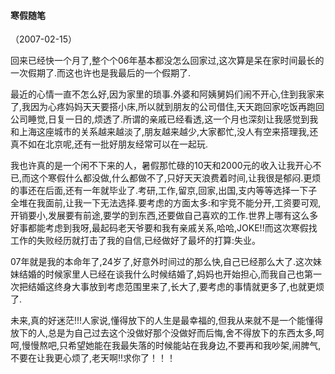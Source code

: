 
#### 寒假随笔
（2007-02-15）

回来已经快一个月了,整个个06年基本都没怎么回家过,这次算是呆在家时间最长的一次假期了.而这也许也是我最后的一个假期了.

最近的心情一直不怎么好,因为家里的琐事.外婆和阿姨舅妈们闹不开心,住到我家来了,我因为心疼妈妈天天要搭小床,所以就到朋友的公司借住,天天跑回家吃饭再跑回公司睡觉,日复一日的,烦透了.所谓的亲戚已经看透,这一个月也深刻让我感觉到我和上海这座城市的关系越来越淡了,朋友越来越少,大家都忙,没人有空来搭理我,还真不如在北京呢,还有一批好朋友经常可以在一起玩.

我也许真的是一个闲不下来的人，暑假那忙碌的10天和2000元的收入让我开心不已,而这个寒假什么都没做,什么都做不了,只好天天浪费着时间,让我很是郁闷.更烦的事还在后面,还有一年就毕业了.考研,工作,留京,回家,出国,支内等等选择一下子全堆在我面前,让我一下无法选择.要考虑的方面太多:和宇竞不能分开,工资要可观,开销要小,发展要有前途,要学的到东西,还要做自己喜欢的工作.世界上哪有这么多好事都能考虑到我呀,最起码老天爷要和我有亲戚关系,哈哈,JOKE!!而这次寒假找工作的失败经历就打击了我的自信,已经做好了最坏的打算:失业。

07年就是我的本命年了,24岁了,好意外时间过的那么快,自己已经那么大了.这次妹妹结婚的时候家里人已经在谈我什么时候结婚了,妈妈也开始担心,而我自己也第一次把结婚这终身大事放到考虑范围里来了,长大了,要考虑的事情就更多了,也就更烦了.

未来,真的好迷茫!!!人家说,懂得放下的人生是最幸福的,但我从来就不是一个能懂得放下的人,总是为自己过去这个没做好那个没做好而后悔,舍不得放下的东西太多,呵呵,慢慢熬吧,只希望她能在我最失落的时候能站在我身边,不要再和我吵架,闹脾气,不要在让我更心烦了,老天啊!!求你了！！！
